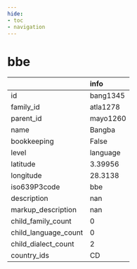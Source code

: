 ```yaml
---
hide:
- toc
- navigation
---
```

# bbe
|                      | info     |
|:---------------------|:---------|
| id                   | bang1345 |
| family_id            | atla1278 |
| parent_id            | mayo1260 |
| name                 | Bangba   |
| bookkeeping          | False    |
| level                | language |
| latitude             | 3.39956  |
| longitude            | 28.3138  |
| iso639P3code         | bbe      |
| description          | nan      |
| markup_description   | nan      |
| child_family_count   | 0        |
| child_language_count | 0        |
| child_dialect_count  | 2        |
| country_ids          | CD       |